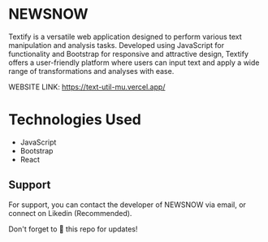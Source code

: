 # NEWSNOW
Textify is a versatile web application designed to perform various text manipulation and analysis tasks. Developed using JavaScript for functionality and Bootstrap for responsive and attractive design, Textify offers a user-friendly platform where users can input text and apply a wide range of transformations and analyses with ease.

WEBSITE LINK: https://text-util-mu.vercel.app/

# Technologies Used
- JavaScript
- Bootstrap
- React

## Support

For support, you can contact the developer of NEWSNOW via email, or connect on Likedin (Recommended).

Don't forget to 🌟 this repo for updates!

